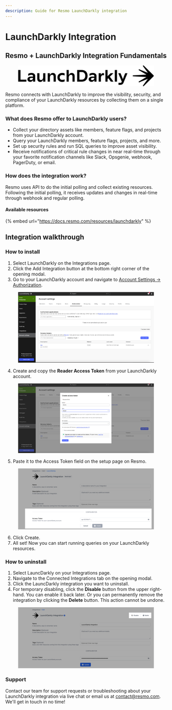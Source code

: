 ```yaml
---
description: Guide for Resmo LaunchDarkly integration
---
```


# LaunchDarkly Integration

## Resmo + LaunchDarkly Integration Fundamentals

<figure><img src="../.gitbook/assets/launchdarkly-logo.png" alt=""><figcaption></figcaption></figure>

Resmo connects with LaunchDarkly to improve the visibility, security, and compliance of your LaunchDarkly resources by collecting them on a single platform.

### What does Resmo offer to LaunchDarkly users?

* Collect your directory assets like members, feature flags, and projects from your LaunchDarkly account.
* Query your LaunchDarkly members, feature flags, projects, and more.
* Set up security rules and run SQL queries to improve asset visibility.
* Receive notifications of critical rule changes in near real-time through your favorite notification channels like Slack, Opsgenie, webhook, PagerDuty, or email.

### How does the integration work?

Resmo uses API to do the initial polling and collect existing resources. Following the initial polling, it receives updates and changes in real-time through webhook and regular polling.

#### Available resources

{% embed url="https://docs.resmo.com/resources/launchdarkly" %}

## Integration walkthrough

### How to install

1. Select LaunchDarkly on the Integrations page.
2. Click the Add Integration button at the bottom right corner of the opening modal.
3. Go to your LaunchDarkly account and navigate to [Account Settings -> Authorization](https://app.launchdarkly.com/settings/authorization).

<figure><img src="../.gitbook/assets/launchdarkly-account-settings.png" alt=""><figcaption></figcaption></figure>

4. Create and copy the **Reader Access Token** from your LaunchDarkly account.

<figure><img src="../.gitbook/assets/create-access-token.png" alt=""><figcaption></figcaption></figure>

5. Paste it to the Access Token field on the setup page on Resmo.

<figure><img src="../.gitbook/assets/access-token-resmo.png" alt=""><figcaption></figcaption></figure>

6. Click Create.
7. All set! Now you can start running queries on your LaunchDarkly resources.

### How to uninstall

1. Select LauncDarkly on your Integrations page.
2. Navigate to the Connected Integrations tab on the opening modal.
3. Click the LauncDarkly integration you want to uninstall.
4. For temporary disabling, click the **Disable** button from the upper right-hand. You can enable it back later. Or you can permanently remove the integration by clicking the **Delete** button. This action cannot be undone.

<figure><img src="../.gitbook/assets/disable-delete-integration (1).png" alt=""><figcaption></figcaption></figure>

### Support

Contact our team for support requests or troubleshooting about your LaunchDarkly integration via live chat or email us at contact@resmo.com. We'll get in touch in no time!
